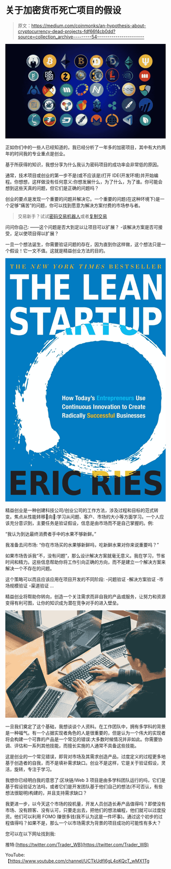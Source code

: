 # 关于加密货币死亡项目的假设

> 原文：<https://medium.com/coinmonks/an-hypothesis-about-cryptocurrency-dead-projects-fdf66f4cb0dd?source=collection_archive---------54----------------------->

![](img/56931a35d30a72988fd6d19ccd63b996.png)

正如你们中的一些人已经知道的，我已经分析了一年多的加密项目，其中有大约两年的时间我的专业重点是创业。

基于所获得的知识，我想分享为什么我认为密码项目的成功率会非常低的原因。

通常，技术项目或创业的第一步不是(或不应该是)打开 IDE(开发环境)并开始编程。你想想，这样做没有任何意义:你想发展什么，为了什么，为了谁。你可能会想到这些天真的问题，但它们是正确的问题吗？

创业的要点是发现一个重要的问题并解决它。一个重要的问题(在这种环境下)是一个足够“痛苦”的问题，你可以找到愿意为解决方案付费的市场参与者。

> 交易新手？试试[密码交易机器人](/coinmonks/crypto-trading-bot-c2ffce8acb2a)或者[复制交易](/coinmonks/top-10-crypto-copy-trading-platforms-for-beginners-d0c37c7d698c)

问问你自己:
——这个问题是否大到足以让项目可以扩展？
-该解决方案是否可接受，足以使项目得以扩展？

一旦一个想法诞生，你需要验证问题的存在，因为直到你这样做，这个想法只是一个假设！它一文不值。这就是精益创业方法的目的。

![](img/f7f92c43865ee52d28bf2dafa9d83c5f.png)

精益创业是一种创建科技公司/创业公司的工作方法，涉及过程和目标的范式转变。焦点从性能转移💸向🧠:学习从问题、客户、市场的大小等方面学习。一个人应该充分意识到，主要任务是验证假设，信息是由市场而不是自己掌握的。例:

“我认为到达最终消费者手中的水果不够新鲜。”

我准备去问市场:
“你在市场买的水果够新鲜吗，吃新鲜水果对你来说重要吗？”

如果市场告诉我“不，没有问题”，那么设计解决方案就毫无意义。我在学习，节省时间和精力。这些信息帮助你将工作引向正确的方向，而不是建立一个解决方案来解决一个不存在的问题。

这个策略可以而且应该应用在项目开发的不同阶段:
-问题验证
-解决方案验证
-市场规模验证
-渠道验证
…

精益创业将帮助你转向，创造一个关注需求而非自我的产品或服务，让努力和资源变得有利可图，让你的知识成为潜在竞争对手的进入壁垒。

![](img/0f8cc6d1474dc43e59764eb900241a00.png)

一旦我们奠定了这个基础，我想谈谈个人资料。在工作团队中，拥有多学科的背景是一种福气。有一个占据实现者角色的人是很重要的，但是认为一个伟大的实现者将会构建一个可靠的产品是一个常见的错误:大多数时候情况并非如此。你需要协调、评估和一系列其他技能，而擅长实施的人通常不具备这些技能。

这是创业的一个常见错误，即背对市场及其需求创造产品，过度定义的过程更多地基于创造者的自我，而不是填补需求缺口。创业不是这样，它是关于验证假设，灵活，旋转，专注于学习。

我想你已经明白我的意思了:区块链/Web 3 项目是由多学科团队运行的吗，它们是基于假设验证方法吗，或者它们是开发团队基于他们自己的想法(不可否认，有些想法很聪明)构建的，并且支持需求缺口？

我更进一步，以今天这个市场的投机量，开发人员创造长寿产品值得吗？即使没有市场、没有顾客、没有认可，只要走出去，把他们的想法编程，他们就可以过度投资。他们可以利用 FOMO 赚很多钱(我不认为这是一件坏事)。通过这个初步的过程值得吗？如果不是，那么一个以市场需求为背景的项目成功的可能性有多大？

您可以在以下网址找到我:

推特:[https://twitter.com/Trader_WB](https://twitter.com/Trader_WB)

YouTube:【https://www.youtube.com/channel/UCTkUdfI6gL4oKQcT_wMX1Tg 